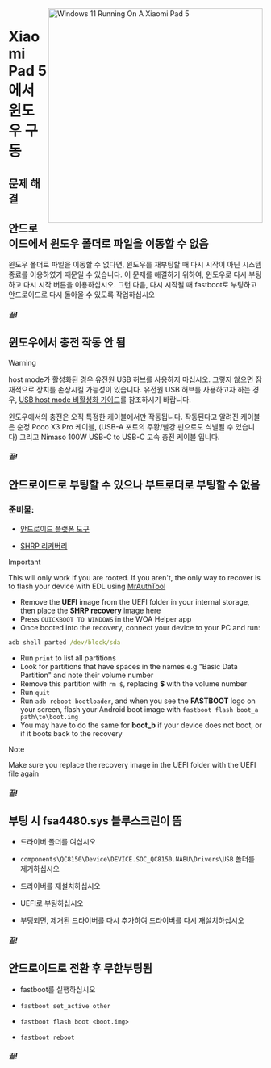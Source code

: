 <img align="right" src="https://raw.githubusercontent.com/erdilS/Port-Windows-11-Xiaomi-Pad-5/main/nabu.png" width="425" alt="Windows 11 Running On A Xiaomi Pad 5">


# Xiaomi Pad 5 에서 윈도우 구동

## 문제 해결

## 안드로이드에서 윈도우 폴더로 파일을 이동할 수 없음

윈도우 폴더로 파일을 이동할 수 없다면, 윈도우를 재부팅할 때 다시 시작이 아닌 시스템 종료를 이용하였기 때문일 수 있습니다. 이 문제를 해결하기 위하여, 윈도우로 다시 부팅하고 다시 시작 버튼을 이용하십시오. 그런 다음, 다시 시작될 때 fastboot로 부팅하고 안드로이드로 다시 돌아올 수 있도록 작업하십시오 

##### 끝!

## 윈도우에서 충전 작동 안 됨
> [!WARNING]
> host mode가 활성화된 경우 유전원 USB 허브를 사용하지 마십시오. 그렇지 않으면 잠재적으로 장치를 손상시킬 가능성이 있습니다. 유전원 USB 허브를 사용하고자 하는 경우, [USB host mode 비활성화 가이드](/guide/Korean/Additional-materials-ko.md#usb-호스트-모드-비활성화)를 참조하시기 바랍니다.

윈도우에서의 충전은 오직 특정한 케이블에서만 작동됩니다. 작동된다고 알려진 케이블은 순정 Poco X3 Pro 케이블, (USB-A 포트의 주황/빨강 핀으로도 식별될 수 있습니다) 그리고 Nimaso 100W USB-C to USB-C 고속 충전 케이블 입니다.

##### 끝!

## 안드로이드로 부팅할 수 있으나 부트로더로 부팅할 수 없음

### 준비물:

- [안드로이드 플랫폼 도구](https://developer.android.com/studio/releases/platform-tools)

- [SHRP 리커버리](https://github.com/erdilS/Port-Windows-11-Xiaomi-Pad-5/releases/download/1.0/SHRP.img)

> [!Important]
> This will only work if you are rooted. If you aren't, the only way to recover is to flash your device with EDL using [MrAuthTool](https://mrauthtool.com/)

- Remove the **UEFI** image from the UEFI folder in your internal storage, then place the **SHRP recovery** image here
- Press `QUICKBOOT TO WINDOWS` in the WOA Helper app
- Once booted into the recovery, connect your device to your PC and run:
```cmd
adb shell parted /dev/block/sda
```
- Run ```print``` to list all partitions
- Look for partitions that have spaces in the names e.g "Basic Data Partition" and note their volume number
- Remove this partition with ```rm $```, replacing **$** with the volume number
- Run ```quit```
- Run ```adb reboot bootloader```, and when you see the **FASTBOOT** logo on your screen, flash your Android boot image with ```fastboot flash boot_a path\to\boot.img```
- You may have to do the same for **boot_b** if your device does not boot, or if it boots back to the recovery

> [!Note]
> Make sure you replace the recovery image in the UEFI folder with the UEFI file again

##### 끝!

## 부팅 시 fsa4480.sys 블루스크린이 뜸

- 드라이버 폴더를 여십시오

- ```components\QC8150\Device\DEVICE.SOC_QC8150.NABU\Drivers\USB``` 폴더를 제거하십시오

- 드라이버를 재설치하십시오

- UEFI로 부팅하십시오

- 부팅되면, 제거된 드라이버를 다시 추가하여 드라이버를 다시 재설치하십시오

##### 끝!

## 안드로이드로 전환 후 무한부팅됨

- fastboot를 실행하십시오

- ```fastboot set_active other```

- ```fastboot flash boot <boot.img>```

- ```fastboot reboot```

##### 끝!
